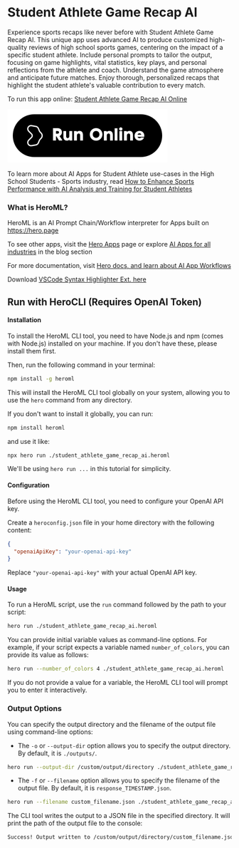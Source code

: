 # Student Athlete Game Recap AI

Experience sports recaps like never before with Student Athlete Game Recap AI. This unique app uses advanced AI to produce customized high-quality reviews of high school sports games, centering on the impact of a specific student athlete. Include personal prompts to tailor the output, focusing on game highlights, vital statistics, key plays, and personal reflections from the athlete and coach. Understand the game atmosphere and anticipate future matches. Enjoy thorough, personalized recaps that highlight the student athlete's valuable contribution to every match.

To run this app online: [Student Athlete Game Recap AI Online](https://hero.page/app/student-athlete-game-recap-ai-personalized-high-school-sport-recaps/3BIU9PtkPi3p7qQGSCF5)

[![Run Student Athlete Game Recap AI Online](/assets/run.svg)](https://hero.page/app/student-athlete-game-recap-ai-personalized-high-school-sport-recaps/3BIU9PtkPi3p7qQGSCF5)

To learn more about AI Apps for Student Athlete use-cases in the High School Students - Sports industry, read [How to Enhance Sports Performance with AI Analysis and Training for Student Athletes](https://hero.page/blog/ai/high-school-students-sports/how-to-enhance-sports-performance-with-ai-analysis-and-training-for-student-athletes/170970)

### What is HeroML?
HeroML is an AI Prompt Chain/Workflow interpreter for Apps built on https://hero.page 

To see other apps, visit the [Hero Apps](https://hero.page/apps) page or explore [AI Apps for all industries](https://hero.page/blog) in the blog section

For more documentation, visit [Hero docs, and learn about AI App Workflows](https://hero.page/tutorials/introduction-to-heroml)

Download [VSCode Syntax Highlighter Ext. here](https://marketplace.visualstudio.com/items?itemName=hero-page.heroml)

## Run with HeroCLI (Requires OpenAI Token)

#### Installation

To install the HeroML CLI tool, you need to have Node.js and npm (comes with Node.js) installed on your machine. If you don't have these, please install them first. 

Then, run the following command in your terminal:

```bash
npm install -g heroml
```

This will install the HeroML CLI tool globally on your system, allowing you to use the `hero` command from any directory.

If you don't want to install it globally, you can run:

```bash
npm install heroml
```

and use it like:

```bash
npx hero run ./student_athlete_game_recap_ai.heroml
```

We'll be using `hero run ...` in this tutorial for simplicity.

#### Configuration

Before using the HeroML CLI tool, you need to configure your OpenAI API key. 

Create a `heroconfig.json` file in your home directory with the following content:

```json
{
  "openaiApiKey": "your-openai-api-key"
}
```

Replace `"your-openai-api-key"` with your actual OpenAI API key.

#### Usage

To run a HeroML script, use the `run` command followed by the path to your script:

```bash
hero run ./student_athlete_game_recap_ai.heroml
```

You can provide initial variable values as command-line options. For example, if your script expects a variable named `number_of_colors`, you can provide its value as follows:

```bash
hero run --number_of_colors 4 ./student_athlete_game_recap_ai.heroml
```

If you do not provide a value for a variable, the HeroML CLI tool will prompt you to enter it interactively.

### Output Options

You can specify the output directory and the filename of the output file using command-line options:

- The `-o` or `--output-dir` option allows you to specify the output directory. By default, it is `./outputs/`.

```bash
hero run --output-dir /custom/output/directory ./student_athlete_game_recap_ai.heroml
```

- The `-f` or `--filename` option allows you to specify the filename of the output file. By default, it is `response_TIMESTAMP.json`.

```bash
hero run --filename custom_filename.json ./student_athlete_game_recap_ai.heroml
```

The CLI tool writes the output to a JSON file in the specified directory. It will print the path of the output file to the console:

```bash
Success! Output written to /custom/output/directory/custom_filename.json
```

